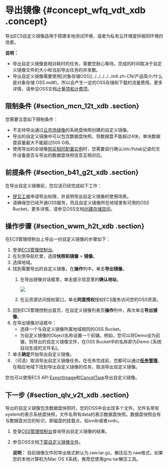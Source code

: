 # 导出镜像 {#concept_wfq_vdt_xdb .concept}

导出ECS自定义镜像适用于搭建本地测试环境，或者为私有云环境提供相同环境的场景。

**说明：** 

-   导出自定义镜像是相对耗时的任务，需要您耐心等待。完成的时间取决于自定义镜像文件的大小和当前导出任务的并发数。
-   导出自定义镜像需要使用[对象存储OSS](../../../../../intl.zh-CN/产品简介/什么是对象存储 OSS.md#)，所以会产生一定的OSS存储和下载的流量费用。更多详情，请参见OSS文档[计量项和计费项](../../../../../intl.zh-CN/计量计费/计量项和计费项.md#)。

## 限制条件 {#section_mcn_12t_xdb .section}

您需要注意如下限制条件：

-   不支持导出通过[云市场镜像](intl.zh-CN/用户指南/镜像/云市场镜像.md#)的系统盘快照创建的自定义镜像。
-   导出的自定义镜像中可以包含数据盘快照，但数据盘不能超过4块，单块数据盘容量最大不能超过500 GiB。
-   使用导出的全镜像[购买相同配置实例](intl.zh-CN/用户指南/实例/创建实例/购买相同配置实例.md#)时，您需要自行确认/etc/fstab记录的文件设备是否与导出的数据盘快照信息互相对应。

## 前提条件 {#section_b41_g2t_xdb .section}

在导出自定义镜像前，您应该已经完成如下工作：

-   [提交工单](https://workorder-intl.console.aliyun.com/#/ticket/createIndex)申请导出权限，并说明导出自定义镜像的使用场景。
-   请确保您已经开通OSS服务，而且自定义镜像所在地域里有可用的OSS Bucket。更多详情，请参见OSS文档[创建存储空间](../../../../../intl.zh-CN/快速入门/创建存储空间.md#)。

## 操作步骤 {#section_wwm_h2t_xdb .section}

在ECS管理控制台上导出一份自定义镜像的步骤如下：

1.  登录[ECS管理控制台](https://ecs.console.aliyun.com/#/home)。
2.  在左侧导航栏里，选择**快照和镜像** \> **镜像**。
3.  选择地域。
4.  找到需要导出的自定义镜像，在**操作**列中，单击**导出镜像**。
    1.  在导出镜像对话框里，单击提示信息里的**确认地址**。

        ![](http://static-aliyun-doc.oss-cn-hangzhou.aliyuncs.com/assets/img/9712/15504693774655_zh-CN.png)

    2.  在云资源访问授权窗口，单击**同意授权**授权ECS服务访问您的OSS资源。
5.  回到ECS管理控制台首页，在自定义镜像列表页**操作**列中，再次单击**导出镜像**。
6.  在导出镜像对话框中：
    -   选择一个与自定义镜像所属地域相同的OSS Bucket。
    -   为自定义镜像的Object名称设置一个前辍。例如，您可以将Demo设为前辍，则导出的自定义镜像文件，在OSS Bucket中的名称即为Demo-\[系统自动生成的文件名\]。
7.  单击**确定**开始导出自定义镜像。
8.  （可选）取消导出自定义镜像任务。在任务完成前，您都可以通过[**任务管理**](https://ecs.console.aliyun.com/#/task/region/cn-qingdao)，在相应地域下找到导出自定义镜像的任务，取消导出自定义镜像。

您也可以使用ECS API [ExportImage](../../../../../intl.zh-CN/API参考/镜像/ExportImage.md#)和[CancelTask](../../../../../intl.zh-CN/API参考/其他接口/CancelTask.md#)导出自定义镜像。

## 下一步 {#section_qlv_v2t_xdb .section}

导出的自定义镜像包含数据盘快照时，您的OSS中会出现多个文件。文件名带有system的表示系统盘快照，文件名带有data的表示数据盘快照。数据盘快照会有与数据盘对应的标识，即磁盘的挂载点，如xvdb或者xvdc。

1.  登录[OSS管理控制台](https://oss.console.aliyun.com/index#/)查询导出自定义镜像的结果。
2.  参见OSS文档[下载自定义镜像文件](../../../../../intl.zh-CN/控制台用户指南/管理文件/下载文件.md#)。

    **说明：** 目前镜像文件的导出格式默认为.raw.tar.gz，解压后为.raw格式。如果您的本地计算机为Mac OS X系统，推荐您使用gnu-tar解压工具。



